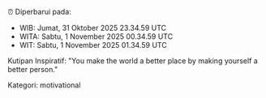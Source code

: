 ⏰ Diperbarui pada:
- WIB: Jumat, 31 Oktober 2025 23.34.59 UTC
- WITA: Sabtu, 1 November 2025 00.34.59 UTC
- WIT: Sabtu, 1 November 2025 01.34.59 UTC

Kutipan Inspiratif:
"You make the world a better place by making yourself a better person."


Kategori: motivational

